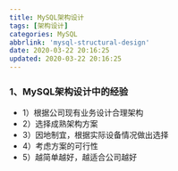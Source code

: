 ```yaml
---
title: MySQL架构设计
tags: [架构设计]
categories: MySQL
abbrlink: 'mysql-structural-design'
date: 2020-03-22 20:16:25
updated: 2020-03-22 20:16:25
---
```

 
### 1、MySQL架构设计中的经验
 - 1）根据公司现有业务设计合理架构
 - 2）选择成熟架构方案
 - 3）因地制宜，根据实际设备情况做出选择
 - 4）考虑方案的可行性
 - 5）越简单越好，越适合公司越好
